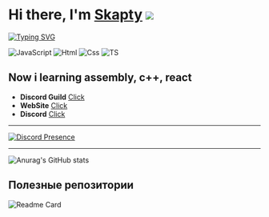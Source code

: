 # Hi there, I'm [Skapty]() ![](https://github.com/blackcater/blackcater/raw/main/images/Hi.gif) 
[![Typing SVG](https://readme-typing-svg.herokuapp.com?font=Fira+Code&pause=1000&width=435&lines=I%60am+JS%2C+TS%2C+HTML+%26+CSS+Developer)](https://git.io/typing-svg)

![JavaScript](https://img.shields.io/badge/-JavaScript-090909?style=for-the-badge&logo=JavaScript)
![Html](https://img.shields.io/badge/-html-090909?style=for-the-badge&logo=html5)
![Css](https://img.shields.io/badge/-Css-090909?style=for-the-badge&logo=css3)
![TS](https://img.shields.io/badge/-TypeScript-090909?style=for-the-badge&logo=TypeScript)

**Now i learning assembly, c++, react**
---

- **Discord Guild** [Click]()
- **WebSite** [Click]()
- **Discord** [Click](https://discord.com/channels/@me/763779184128425984)

---

[![Discord Presence](https://lanyard.cnrad.dev/api/763779184128425984)](https://discord.com/users/763779184128425984)

---

![Anurag's GitHub stats](https://github-readme-stats.vercel.app/api?username=skapty6260&show_icons=true&theme=radical)
## Полезные репозитории
![Readme Card](https://github-readme-stats.vercel.app/api/pin/?username=skapty6260&repo=ProfilePortfolio)

